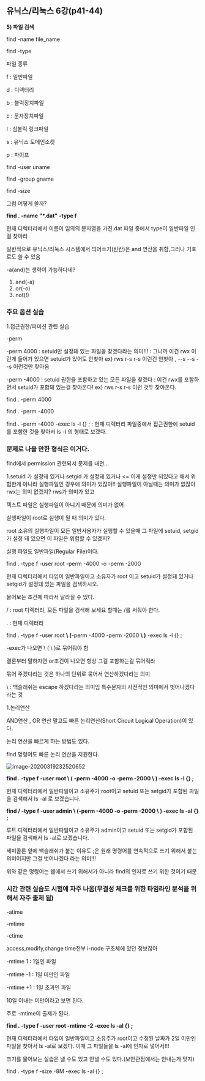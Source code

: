 ## 유닉스/리눅스 6강(p41-44)



**5) 파일 검색**



find -name file_name

find -type

파일 종류

f : 일반파일

d : 디렉터리

b : 블럭장치파일

c : 문자장치파일

I : 심볼릭 링크파일

s : 유닉스 도메인소켓

p : 파이프



find -user uname

find -group gname

find -size



그럼 어떻게 쓸까?

**find . -name "*.dat" -type f**

현재 디렉터리에서 이름이 임의의 문자열을 가진.dat 파일 중에서 type이 일반파일 인걸 찾아라



일반적으로 유닉스/리눅스 시스템에서 띄어쓰기(빈칸)은 and 연산을 취함,그러나 기호로도 쓸 수 있음

-a(and)는 생략이 가능하다네?

1. and(-a)
2. or(-o)
3. not(!)



### 주요 옵션 실습

1.접근권한/퍼미션 관련 실습



-perm

-perm 4000 : setuid만 설정돼 있는 파일을 찾겠다라는 의미!!! : 그니까 이건 rwx 이런게 들어가 있으면 setuid가 있어도 안찾아 ex) rws r-s r-s 이런건 안찾아 , --s --s --s 이런것만 찾아옴

-perm -4000 : setuid 권한을 포함하고 있는 모든 파일을 찾겠다 : 이건 rwx를 포함하면서 setuid가 포함돼 있는걸 찾아온다! ex) rws r-s r-s 이런 것두 찾아온다.



find . -perm 4000

find . -perm -4000



find  . -perm -4000 -exec ls -l {} \;        : 현재 디렉터리 파일중에서 접근권한에 setuid를 포함한 것을 찾아서 ls -l 의 형태로 보겠다.



### 문제로 나올 만한 형식은 이거다.

find에서 permission 관련되서 문제를 내면...

1.setuid 가 설정돼 있거나 setgid 가 설정돼 있거나  <= 이게 설정만 되있다고 해서 위험한게 아니라 실행파일인 경우에 의미가 있잖아!! 실행파일이 아닐때는 의미가 없잖아 rwx는 의미 없겠지? rws가 의미가 있고

텍스트 파일은 실행파일이 아니기 때문에 의미가 없어

실행파일이 root로 실행이 될 때 의미가 있다.

root 소유의 실행파일이 모든 일반사용자가 실행할 수 있을때 그 파일에 setuid, setgid가 설정 돼 있으면 이 파일은 위험할 수 있겠지?



실행 파일도 일반파일(Regular File)이다.



find . -type f -user root -perm -4000 -o -perm -2000

현재 디렉터리에서 타입이 일반파일이고 소유자가 root 이고 setuid가 설정돼 있거나 setgid가 설정돼 있는 파일을 검색하시오. 

물어보는 조건에 따라서 달라질 수 있다.

/ : root 디렉터리, 모든 파일을 검색해 보세요 할때는 /를 써줘야 한다.

. : 현재 디렉터리



find . -type f -user root **\ (**-perm -4000 -perm -2000 **\ )** -exec ls -l {} \;

-exec가 나오면 \ ( \ )로 묶어줘야 함

결론부터 말하자면 or조건이 나오면 항상 그걸 포함하는걸 묶어줘라

묶어 주겠다라는 것은 하나의 단위로 묶어서 연산하겠다라는 의미

\ : 백슬래쉬는 escape 하겠다라는 의미임 특수문자의 사전적인 의미에서 벗어나겠다라는 것



1.논리연산

AND연산 , OR 연산 말고도 빠른 논리연산(Short Circuit Logical Operation)이 있다.

논리 연산을 빠르게 하는 방법도 있다.



find 명령어도 빠른 논리 연산을 지원한다.

![image-20200319232520652](C:\Users\KAUstar\AppData\Roaming\Typora\typora-user-images\image-20200319232520652.png)



**find . -type f -user root \ ( -perm -4000 -o -perm -2000 \ ) -exec ls -l {} \;**

현재 디렉터리에서 일반파일이고 소유주가 root이고 setuid 또는 setgid가 포함된 파일을 검색해서 ls -al 로 보겠습니다.

**find / -type f -user admin \ (-perm -4000 -o -perm -2000 \ ) -exec ls -al {} \;**

루트 디렉터리에서 일반파일이고 소유주가 admin이고 setuid 또는 setgid가 포함된 파일을 검색해서 ls -al로 보겠습니다.



세미콜론 앞에 백슬래쉬가 붙는 이유도 ;은 원래 명령어를 연속적으로 쓰기 위해서 붙는 의미이지만 그걸 벗어나겠다 라는 의미!!!

위와 같은 명령어는 쉘에서 쓰기 위해서가 아니라 find의 인자로 쓰기 위한 것이기 때문





### 시간 관련 실습도 시험에 자주 나옴(무결성 체크를 위한 타임라인 분석을 위해서 자주 출제 됨)



-atime

-mtime

-ctime

access,modify,change time전부 i-node 구조체에 있던 정보잖아



-mtime 1 : 1일인 파일

-mtime -1 : 1일 미만인 파일

-mtime +1 : 1일 초과인 파일



10일 이내는 미만이라고 보면 된다.

주로 -mtime이 출제가 된다.



**find . -type f -user root -mtime -2 -exec ls -al {} \;**

현재 디렉터리에서 타입이 일반파일이고 소유주가 root이고 수정된 날짜가 2일 미만인 파일을 찾아서 ls -al로 보겠다. 이때 그 파일들을 ls -al에 인자로 넣어서!!!



크기를 물어보는 실습은 낼 수도 있고 안낼 수도 있다.(보안관점에서는 안내는게 맞지)



find . -type f -size -8M -exec ls -al {} \;